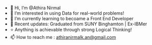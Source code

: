 - 👋 Hi, I’m @Athira Nirmal
- 👀 I’m interested in using Data for real-world problems!
- 🌱 I’m currently learning to becoame a Front End Developer
- 💞️ Recent updates: Graduated from SUNY Binghamton | Ex-IBMer
- ⭐️ Anything is achievable through strong Logical Thinking!
- 📫 How to reach me : athiranirmalk.an@gmail.com

<!---
AthiraNirmal/AthiraNirmal is a ✨ special ✨ repository because its `README.md` (this file) appears on your GitHub profile.
You can click the Preview link to take a look at your changes.
--->
